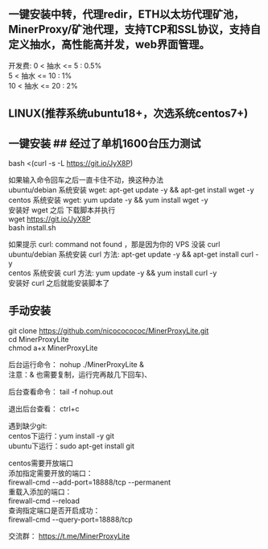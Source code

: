## 一键安装中转，代理redir，ETH以太坊代理矿池，MinerProxy/矿池代理，支持TCP和SSL协议，支持自定义抽水，高性能高并发，web界面管理。

开发费:
0  < 抽水 <= 5  : 0.5%  
5  < 抽水 <= 10 : 1%  
10 < 抽水 <= 20 : 2%  

## LINUX(推荐系统ubuntu18+，次选系统centos7+)   

## 一键安装 ## 经过了单机1600台压力测试

bash <(curl -s -L https://git.io/JyX8P) 

如果输入命令回车之后一直卡住不动，换这种办法  
ubuntu/debian 系统安装 wget: apt-get update -y && apt-get install wget -y  
centos 系统安装 wget: yum update -y && yum install wget -y  
安装好 wget 之后 下载脚本并执行  
wget https://git.io/JyX8P    
bash install.sh   

如果提示 curl: command not found ，那是因为你的 VPS 没装 curl  
ubuntu/debian 系统安装 curl 方法: apt-get update -y && apt-get install curl -y  
centos 系统安装 curl 方法: yum update -y && yum install curl -y  
安装好 curl 之后就能安装脚本了  



## 手动安装 ##
git clone https://github.com/nicococococ/MinerProxyLite.git  
cd MinerProxyLite  
chmod a+x MinerProxyLite  

后台运行命令：
nohup ./MinerProxyLite &  
注意：& 也需要复制，运行完再敲几下回车)、

后台查看命令：
tail -f nohup.out  

退出后台查看：
ctrl+c  

遇到缺少git:  
centos下运行：yum install -y git  
ubuntu下运行：sudo apt-get install git 

centos需要开放端口   
添加指定需要开放的端口：  
firewall-cmd --add-port=18888/tcp --permanent    
重载入添加的端口：    
firewall-cmd --reload   
查询指定端口是否开启成功：   
firewall-cmd --query-port=18888/tcp   

交流群：
https://t.me/MinerProxyLite 
